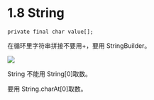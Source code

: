 # 1.8 String

```
private final char value[];
```

在循环里字符串拼接不要用+，要用 StringBuilder。

![](https://csnotes.oss-cn-beijing.aliyuncs.com/photos/image-20240128093814484.png)

String 不能用 String[0]取数。

要用 String.charAt[0]取数。